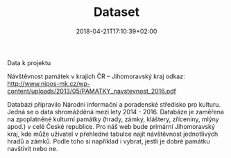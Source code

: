 ﻿---
title: "Dataset"
date: 2018-04-21T17:10:39+02:00
draft: false
---

Data k projektu 

Návštěvnost památek v krajích ČR – Jihomoravský kraj 
odkaz: http://www.nipos-mk.cz/wp-content/uploads/2013/05/PAMATKY_navstevnost_2016.pdf

Databázi připravilo Národní informační a poradenské středisko pro kulturu. Jedná se o data shromážděná mezi lety 2014 - 2016. Databáze je zaměřena na zpoplatněné kulturní památky (hrady, zámky, kláštery, zříceniny, mlýny apod.) v celé  České republice. Pro náš web bude primární Jihomoravský kraj, kde může uživatel v přehledné tabulce najít návštěvnost jednotlivých hradů a zámků. Podle toho si například i vybrat, jestli je dobré památku navštívit nebo ne.